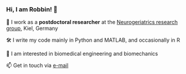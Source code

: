 ### Hi, I am Robbin! 👋

📌 I work as a **postdoctoral researcher** at the [Neurogeriatrics research group](https://neurogeriatrics-kiel.com/), Kiel, Germany  

🛠 I write my code mainly in Python and MATLAB, and occasionally in R  

👀 I am interested in biomedical engineering and biomechanics    

📫 Get in touch via [e-mail](mailto:r.j.romijnders@gmail.com)  

<!--
**rmndrs89/rmndrs89** is a ✨ _special_ ✨ repository because its `README.md` (this file) appears on your GitHub profile.

Here are some ideas to get you started:

- 🔭 I’m currently working on ...
- 🌱 I’m currently learning ...
- 👯 I’m looking to collaborate on ...
- 🤔 I’m looking for help with ...
- 💬 Ask me about ...
- 📫 How to reach me: ...
- 😄 Pronouns: ...
- ⚡ Fun fact: ...
-->
